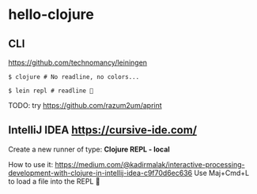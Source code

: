 # hello-clojure

## CLI

https://github.com/technomancy/leiningen

```
$ clojure # No readline, no colors...

$ lein repl # readline 🙌
```

TODO: try https://github.com/razum2um/aprint

## IntelliJ IDEA https://cursive-ide.com/

Create a new runner of type:
**Clojure REPL - local**

How to use it:
https://medium.com/@kadirmalak/interactive-processing-development-with-clojure-in-intellij-idea-c9f70d6ec636
Use Maj+Cmd+L to load a file into the REPL 🚀
